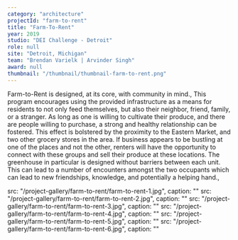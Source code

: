 ```yaml
---
category: "architecture"
projectId: "farm-to-rent"
title: "Farm-To-Rent"
year: 2019
studio: "DEI Challenge - Detroit"
role: null
site: "Detroit, Michigan"
team: "Brendan Varielk | Arvinder Singh"
award: null
thumbnail: "/thumbnail/thumbnail-farm-to-rent.png"
---
```


Farm-to-Rent is designed, at its core, with community in mind.,
This program encourages using the provided infrastructure as a means for residents to not only feed themselves, but also their neighbor, friend, family, or a stranger. As long as one is willing to cultivate their produce, and there are people willing to purchase, a strong and healthy relationship can be fostered. This effect is bolstered by the proximity to the Eastern Market, and two other grocery stores in the area. If business appears to be bustling at one of the places and not the other, renters will have the opportunity to connect with these groups and sell their produce at these locations. The greenhouse in particular is designed without barriers between each unit. This can lead to a number of encounters amongst the two occupants which can lead to new friendships, knowledge, and potentially a helping hand.,

src: "/project-gallery/farm-to-rent/farm-to-rent-1.jpg",
 caption: ""
src: "/project-gallery/farm-to-rent/farm-to-rent-2.jpg",
 caption: ""
src: "/project-gallery/farm-to-rent/farm-to-rent-3.jpg",
 caption: ""
src: "/project-gallery/farm-to-rent/farm-to-rent-4.jpg",
 caption: ""
src: "/project-gallery/farm-to-rent/farm-to-rent-5.jpg",
 caption: ""
src: "/project-gallery/farm-to-rent/farm-to-rent-6.jpg",
 caption: ""
